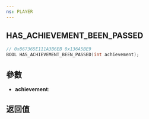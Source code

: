 ```yaml
---
ns: PLAYER
---
```

## HAS_ACHIEVEMENT_BEEN_PASSED

```c
// 0x867365E111A3B6EB 0x136A5BE9
BOOL HAS_ACHIEVEMENT_BEEN_PASSED(int achievement);
```


## 參數
* **achievement**: 

## 返回值
